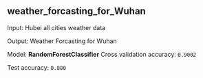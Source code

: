 ## weather_forcasting_for_Wuhan

Input: Hubei all cities weather data 

Output: Weather Forcasting for Wuhan 

Model: __RandomForestClassifier__ Cross validation  accuracy: `0.9002` 

Test accuracy: `0.880`
